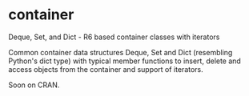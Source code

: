 # container
Deque, Set, and Dict - R6 based container classes with iterators

Common container data structures Deque, Set and Dict (resembling Python's dict type) with typical member functions to insert, delete and
access objects from the container and support of iterators. 

Soon on CRAN.
